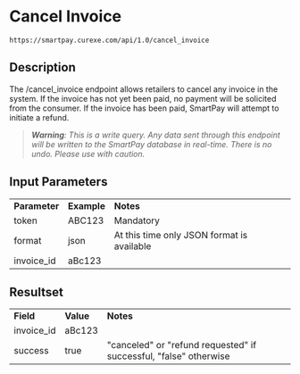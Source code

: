 # Cancel Invoice

~~~
https://smartpay.curexe.com/api/1.0/cancel_invoice
~~~

## Description

The /cancel_invoice endpoint allows retailers to cancel any invoice in the system. If the invoice has not yet been paid, no payment will be solicited from the consumer. If the invoice has been paid, SmartPay will attempt to initiate a refund.

> ***Warning**: This is a write query. Any data sent through this endpoint will be written to the SmartPay database in real-time. There is no undo. Please use with caution.*

## Input Parameters

<table>
  <tr>
    <td><b>Parameter</b></td>
    <td><b>Example</b></td>
    <td><b><b>Notes</b></b></td>
  </tr>
  <tr>
    <td>token</td>
    <td>ABC123</td>
    <td>Mandatory</td>
  </tr>
  <tr>
    <td>format</td>
    <td>json</td>
    <td>At this time only JSON format is available</td>
  </tr>
  <tr>
    <td>invoice_id</td>
    <td>aBc123</td>
    <td></td>
  </tr>
</table>

## Resultset

<table>
  <tr>
    <td><b>Field</b></td>
    <td><b>Value</b></td>
    <td><b><b>Notes</b></b></td>
  </tr>
  <tr>
    <td>invoice_id</td>
    <td>aBc123</td>
    <td></td>
  </tr>
  <tr>
    <td>success</td>
    <td>true</td>
    <td>"canceled" or "refund requested" if successful, "false" otherwise</td>
  </tr>
</table>
